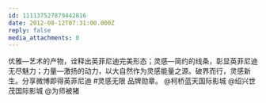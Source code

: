 ```yaml
---
id: 111137527879442816
date: 2012-08-12T07:31:00.000Z
reply: false
media_attachments: 0
---
```


优雅—艺术的产物，诠释出英菲尼迪完美形态；灵感—简约的线条，彰显英菲尼迪无尽魅力；力量—激扬的动力，以大自然作为灵感能量之源。破界而行，灵感新生。分享微博即得英菲尼迪 #灵感无限 品牌勋章。 @柯桥蓝天国际影城 @绍兴世茂国际影城 @为师被猪 ​​​​

